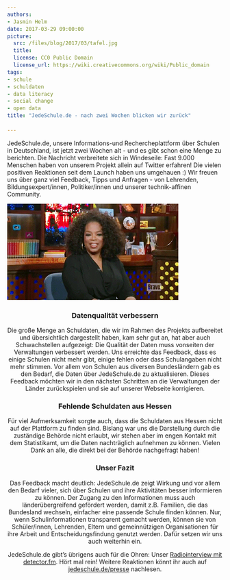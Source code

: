 ```yaml
---
authors: 
- Jasmin Helm
date: 2017-03-29 09:00:00
picture:
  src: /files/blog/2017/03/tafel.jpg
  title: 
  license: CC0 Public Domain
  license_url: https://wiki.creativecommons.org/wiki/Public_domain
tags:
- schule
- schuldaten
- data literacy
- social change
- open data
title: "JedeSchule.de - nach zwei Wochen blicken wir zurück"

--- 
```

JedeSchule.de, unsere Informations-und Rechercheplattform über Schulen in Deutschland, ist jetzt zwei  Wochen alt - und es gibt schon eine Menge zu berichten. Die Nachricht verbreitete sich in Windeseile: Fast 9.000 Menschen haben von unserem Projekt allein auf Twitter erfahren! Die vielen positiven Reaktionen seit dem Launch haben uns umgehauen :) Wir freuen uns über ganz viel Feedback, Tipps und Anfragen - von Lehrenden, Bildungsexpert/innen, Politiker/innen und unserer technik-affinen Community. 

![Freude](/files/blog/2017/03/yeah.gif)<center>

### Datenqualität verbessern 
Die große Menge an Schuldaten, die wir im Rahmen des Projekts aufbereitet und übersichtlich dargestellt haben, kam sehr gut an, hat aber auch Schwachstellen aufgezeigt: 
Die Qualität der Daten muss vonseiten der Verwaltungen verbessert werden. Uns erreichte das Feedback, dass es einige Schulen nicht mehr gibt, einige fehlen oder dass Schulangaben nicht mehr stimmen. Vor allem von Schulen aus diversen Bundesländern gab es den Bedarf, die Daten über JedeSchule.de zu aktualisieren. Dieses Feedback möchten wir in den nächsten Schritten an die Verwaltungen der Länder zurückspielen und sie auf unserer Webseite korrigieren.

### Fehlende Schuldaten aus Hessen
Für viel Aufmerksamkeit sorgte auch, dass die Schuldaten aus Hessen nicht auf der Plattform zu finden sind. Bislang war uns die Darstellung durch die zuständige Behörde nicht erlaubt, wir stehen aber im engen Kontakt mit dem Statistikamt, um die Daten nachträglich aufnehmen zu können. Vielen Dank an alle, die direkt bei der Behörde nachgefragt haben! 

### Unser Fazit
Das Feedback macht deutlich: JedeSchule.de zeigt Wirkung und vor allem den Bedarf vieler, sich über Schulen und ihre Aktivitäten besser informieren zu können. Der Zugang zu den Informationen muss auch länderübergreifend gefördert werden, damit z.B. Familien, die das Bundesland wechseln, einfacher eine passende Schule finden können. Nur, wenn Schulinformationen transparent gemacht werden, können sie von Schüler/innen, Lehrenden, Eltern und gemeinnützigen Organisationen für ihre Arbeit und Entscheidungsfindung genutzt werden. Dafür setzen wir uns auch weiterhin ein. 

JedeSchule.de gibt’s übrigens auch für die Ohren: Unser [Radiointerview mit detector.fm](https://detektor.fm/gesellschaft/frag-den-staat-schulen-vergleichen). Hört mal rein! Weitere Reaktionen könnt ihr auch auf [jedeschule.de/presse](https://jedeschule.de/presse) nachlesen. 
